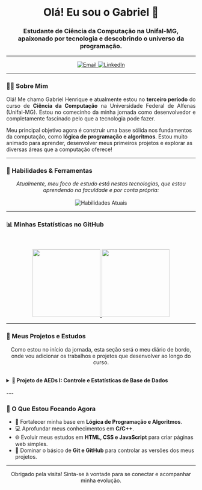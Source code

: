 <h1 align="center">Olá! Eu sou o Gabriel 👋</h1>
<h3 align="center">Estudante de Ciência da Computação na Unifal-MG, apaixonado por tecnologia e descobrindo o universo da programação.</h3>

---

<p align="center">
  <a href="mailto:gabrielhspereira36@gmail.com">
    <img src="https://img.shields.io/badge/Email-D14836?style=for-the-badge&logo=gmail&logoColor=white" alt="Email">
  </a>
  <a href="https://www.linkedin.com/in/gabrielhsp-dev/" target="_blank">
    <img src="https://img.shields.io/badge/-LinkedIn-%230077B5?style=for-the-badge&logo=linkedin&logoColor=white" alt="LinkedIn">
  </a>
</p>

---

### 👨‍💻 Sobre Mim

<p align="justify">
Olá! Me chamo Gabriel Henrique e atualmente estou no <strong>terceiro período</strong> do curso de <strong>Ciência da Computação</strong> na Universidade Federal de Alfenas (Unifal-MG). Estou no comecinho da minha jornada como desenvolvedor e completamente fascinado pelo que a tecnologia pode fazer.

Meu principal objetivo agora é construir uma base sólida nos fundamentos da computação, como <strong>lógica de programação e algoritmos</strong>. Estou muito animado para aprender, desenvolver meus primeiros projetos e explorar as diversas áreas que a computação oferece!
</p>

---

### 🚀 Habilidades & Ferramentas

<p align="center">
  <i>Atualmente, meu foco de estudo está nestas tecnologias, que estou aprendendo na faculdade e por conta própria:</i>
  <br><br>
  <img src="https://skillicons.dev/icons?i=c,cpp,html,css,js,git,github,vscode" alt="Habilidades Atuais"/>
</p>

---

### 📊 Minhas Estatísticas no GitHub

<p align="center">
  <br><br>
  <a href="https://github.com/gabriel-bcc">
    <img height="180em" src="https://github-readme-stats.vercel.app/api?username=gabriel-bcc&show_icons=true&theme=tokyonight&rank_icon=github"/>
    <img height="180em" src="https://github-readme-stats.vercel.app/api/top-langs/?username=gabriel-bcc&layout=compact&langs_count=7&theme=tokyonight"/>
  </a>
</p>

---

### 🎯 Meus Projetos e Estudos

<p align="center">Como estou no início da jornada, esta seção será o meu diário de bordo, onde vou adicionar os trabalhos e projetos que desenvolver ao longo do curso.</p>
<br>

<details>
  <summary><strong>🚀 Projeto de AEDs I: Controle e Estatísticas de Base de Dados</strong></summary>
  <br>
  <p align="justify">
    Este aplicativo, desenvolvido em C++, é um sistema para o gerenciamento de uma base de dados de imóveis. O projeto foi criado para aplicar conceitos de programação como a manipulação de registros (structs) em vetores, entrada e saída de arquivos, e a geração de relatórios estatísticos simples.
  </p>
  <p align="justify">
    O programa interage com um arquivo de texto (<code>BD_Imoveis2.txt</code>), lendo os dados na inicialização e salvando todas as alterações realizadas ao ser encerrado.
  </p>
  
  <strong>Principais Características:</strong>
  <ul>
    <li>Gerenciamento completo de imóveis via menu interativo.</li>
    <li>Leitura e gravação automática dos dados em arquivo.</li>
    <li>Manutenção de um vetor de dados sempre contíguo (sem "buracos" após exclusões).</li>
    <li>Capacidade para armazenar até 200 registros de imóveis.</li>
    <li>Geração de relatórios estatísticos sobre a base de dados.</li>
  </ul>
  
  <br>
  <p>
    <strong>Tecnologias:</strong> C++
    <br>
    <strong>Link para o Repositório:</strong> <a href="https://github.com/gabriel-bcc/AEDs-I-Pratica">Clique aqui</a>
  </p>
</details>

<br>
---

### 🌱 O Que Estou Focando Agora

- 🧠 Fortalecer minha base em **Lógica de Programação e Algoritmos**.
- 💻 Aprofundar meus conhecimentos em **C/C++**.
- 🌐 Evoluir meus estudos em **HTML, CSS e JavaScript** para criar páginas web simples.
- 🐙 Dominar o básico de **Git e GitHub** para controlar as versões dos meus projetos.

---

<p align="center">
  Obrigado pela visita! Sinta-se à vontade para se conectar e acompanhar minha evolução.
</p>
